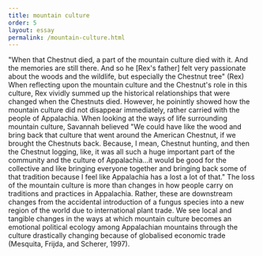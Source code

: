 ```yaml
---
title: mountain culture
order: 5
layout: essay
permalink: /mountain-culture.html
---
```


"When that Chestnut died, a part of the mountain culture died with it. And the memories are still there. And so he [Rex's father] felt very passionate about the woods and the wildlife, but especially the Chestnut tree" (Rex)
When reflecting upon the mountain culture and the Chestnut's role in this culture, Rex vividly summed up the historical relationships that were changed when the Chestnuts died. However, he poinintly showed how the mountain culture did not disappear immediately, rather carried with the people of Appalachia. When looking at the ways of life surrounding mountain culture, Savannah believed 
"We could have like the wood and bring back that culture that went around the American Chestnut, if we brought the Chestnuts back. Because, I mean, Chestnut hunting, and then the Chestnut logging, like, it was all such a huge important part of the community and the culture of Appalachia...it would be good for the collective and like bringing everyone together and bringing back some of that tradition because I feel like Appalachia has a lost a lot of that."
The loss of the mountain culture is more than changes in how people carry on traditions and practices in Appalachia. Rather, these are downstream changes from the accidental introduction of a fungus species into a new region of the world due to international plant trade. We see local and tangible changes in the ways at which mountain culture becomes an emotional political ecology among Appalachian mountains through the culture drastically changing because of globalised economic trade (Mesquita, Frijda, and Scherer, 1997).

